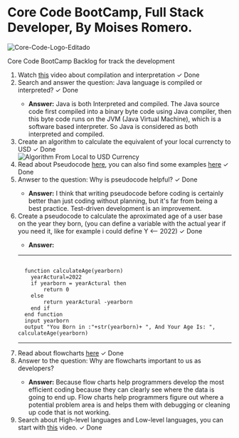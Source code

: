 # Core Code BootCamp, Full Stack Developer, By Moises Romero.

![Core-Code-Logo-Editado](https://user-images.githubusercontent.com/40069878/148991261-6cc704fc-dd51-45fa-818b-b13aa87a0be5.png)

Core Code BootCamp Backlog for track the development

<ol>
<li>Watch <a href="https://www.youtube.com/watch?v=JNMy969SjyU" rel="nofollow">this</a> video about compilation and interpretation <span>&#10003; Done</span></li> 
<li>Search and answer the question: Java language is compiled or interpreted? <span>&#10003; Done</span></li>
  <ul>
    <li><span><strong>Answer:</strong></span> Java is both Interpreted and compiled. The Java source code first compiled into a binary byte code using Java compiler, then this byte code runs on the JVM (Java Virtual Machine), which is a software based interpreter. So Java is considered as both interpreted and compiled.</li> 
  </ul> 
<li>Create an algorithm to calculate the equivalent of your local currencty to USD <span>&#10003; Done</span></li>
  <img src="https://user-images.githubusercontent.com/40069878/149054583-32469914-1191-4c2e-9bde-1c173e2c5a27.png" alt="Algorithm From Local to USD Currency">
<li>Read about Pseudocode <a href="https://www.freecodecamp.org/news/what-is-pseudocode-in-programming/" rel="nofollow">here</a>, you can also find some examples <a href="/corecodeio/bootcamp-from-scratch/blob/main/resources/PSEUDOCODE.md">here</a> <span>&#10003; Done</span></li>
<li>Anwser to the question: Why is pseudocode helpful? <span>&#10003; Done</span></li>
  <ul>
    <li><span><strong>Answer:</strong></span> I think that writing pseudocode before coding is certainly better than just coding without planning, but it's far from being a best practice. Test-driven development is an improvement.</li> 
  </ul>  
<li>Create a pseudocode to calculate the aproximated age of a user base on the year they born, (you can define a variable with the actual year if you need it, like for example i could define Y <-- 2022) <span>&#10003; Done</span></li>
  <ul><li><span><strong>Answer:</strong></span></li></ul>
  <hr>
<pre><code>
  function calculateAge(yearborn)
    yearActural=2022
    if yearborn = yearActural then
        return 0
    else
        return yearActural -yearborn
    end if
  end function
  input yearborn
  output "You Born in :"+str(yearborn)+ ", And Your Age Is: ", calculateAge(yearborn)
</code></pre>
<hr>  
<li>Read about flowcharts <a href="https://www.lucidchart.com/pages/es/que-es-un-diagrama-de-flujo" rel="nofollow">here</a> <span>&#10003; Done</span></li>
<li>Answer to the question: Why are flowcharts important to us as developers?</li>
  <ul>
    <li><span><strong>Answer:</strong></span> Because flow charts help programmers develop the most efficient coding because they can clearly see where the data is going to end up. Flow charts help programmers figure out where a potential problem area is and helps them with debugging or cleaning up code that is not working.</li> 
  </ul>  
<li>Search about High-level languages and Low-level languages, you can start with <a href="https://www.youtube.com/watch?v=1vRPOp5p-qs" rel="nofollow">this</a> video. <span>&#10003; Done</span></li>
<ol>
